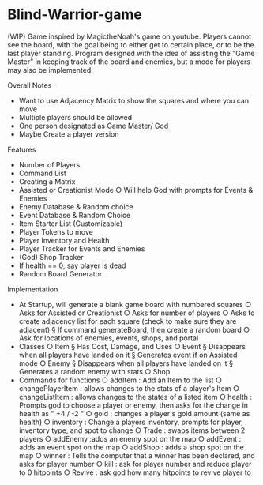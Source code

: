 # Blind-Warrior-game
(WIP) Game inspired by MagictheNoah's game on youtube. Players cannot see the board, with the goal being to either get to certain place, or to be the last player standing. Program designed with the idea of assisting the "Game Master" in keeping track of the board and enemies, but a mode for players may also be implemented.


Overall Notes
- Want to use Adjacency Matrix to show the squares and where you can move
- Multiple players should be allowed
- One person designated as Game Master/ God
- Maybe Create a player version
	

Features
- Number of Players
- Command List
- Creating a Matrix
- Assisted or Creationist Mode
	○ Will help God with prompts for Events & Enemies
- Enemy Database & Random choice
- Event Database & Random Choice
- Item Starter List (Customizable)
- Player Tokens to move
- Player Inventory and Health
- Player Tracker for Events and Enemies
- (God) Shop Tracker
- If health == 0, say player is dead
- Random Board Generator
  

Implementation
- At Startup, will generate a blank game board with numbered squares
	○ Asks for Assisted or Creationist
	○ Asks for number of players
	○ Asks to create adjacency list for each square (check to make sure they are adjacent) 
		§ If command generateBoard, then create a random board
○ Ask for locations of enemies, events, shops, and portal
- Classes
○ Item
		§ Has Cost, Damage, and Uses
○ Event
		§ Disappears when all players have landed on it
		§ Generates event if on Assisted mode
○ Enemy
		§ Disappears when all players have landed on it
		§ Generates a random enemy with stats
○ Shop
- Commands for functions
	○ addItem : Add an Item to the list
	○ changePlayerItem : allows changes to the stats of a player's Item
	○ changeListItem : allows changes to the states of a listed item
	○ health : Prompts god to choose a player or enemy, then asks for the change in health as " +4  / -2 "
	○ gold : changes a player's gold amount (same as health)
	○ inventory : Change a players inventory, prompts for player, inventory type, and spot to change
	○ Trade : swaps items between 2 players
	○ addEnemy :adds an enemy spot on the map
	○ addEvent : adds an event spot on the map
	○ addShop : adds a shop spot on the map
	○ winner : Tells the computer that a winner has been declared, and asks for player number
	○ kill : ask for player number and reduce player to 0 hitpoints
	○ Revive : ask god how many hitpoints to revive player to

